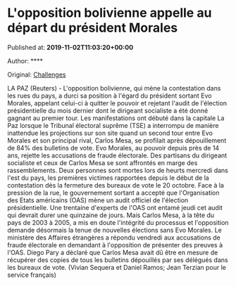 
# L'opposition bolivienne appelle au départ du président Morales

Published at: **2019-11-02T11:03:20+00:00**

Author: ****

Original: [Challenges](https://www.challenges.fr/top-news/l-opposition-bolivienne-appelle-au-depart-du-president-morales_682835)

LA PAZ (Reuters) - L'opposition bolivienne, qui mène la contestation dans les rues du pays, a durci sa position à l'égard du président sortant Evo Morales, appelant celui-ci à quitter le pouvoir et rejetant l'audit de l'élection présidentielle du mois dernier dont le dirigeant socialiste a été donné gagnant au premier tour.
Les manifestations ont débuté dans la capitale La Paz lorsque le Tribunal électoral suprême (TSE) a interrompu de manière inattendue les projections sur son site quand un second tour entre Evo Morales et son principal rival, Carlos Mesa, se profilait après dépouillement de 84% des bulletins de vote.
Evo Morales, au pouvoir depuis près de 14 ans, rejette les accusations de fraude électorale.
Des partisans du dirigeant socialiste et ceux de Carlos Mesa se sont affrontés en marge des rassemblements. Deux personnes sont mortes lors de heurts mercredi dans l'est du pays, les premières victimes rapportées depuis le début de la contestation dès la fermeture des bureaux de vote le 20 octobre.
Face à la pression de la rue, le gouvernement sortant a accepté que l'Organisation des Etats américains (OAS) mène un audit officiel de l'élection présidentielle. Une trentaine d'experts de l'OAS ont entamé jeudi cet audit qui devrait durer une quinzaine de jours.
Mais Carlos Mesa, à la tête du pays de 2003 à 2005, a mis en doute l'intégrité du processus et l'opposition demande désormais la tenue de nouvelles élections sans Evo Morales.
Le ministère des Affaires étrangères a répondu vendredi aux accusations de fraude électorale en demandant à l'opposition de présenter des preuves à l'OAS. Diego Pary a déclaré que Carlos Mesa avait dû être en mesure de récupérer des copies de tous les bulletins dépouillés par ses délégués dans les bureaux de vote.
(Vivian Sequera et Daniel Ramos; Jean Terzian pour le service français)
